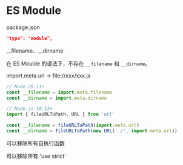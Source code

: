 # ES Module

package.json

```json
"type": "module",
```

__filename、__dirname

在 ES Moulde 的语法下，不存在 `__filename` 和 `__dirname`。

import.meta.url -> file://xxx/xxx.js

```js
// Node.20.11+
const __filename = import.meta.filename
const __dirname = import.meta.dirname
```

```js
// Node.js 10.12+
import { fileURLToPath, URL } from 'url'

const __filename = fileURLToPath(import.meta.url)
const __dirname = fileURLToPath(new URL('./', import.meta.url))
```

可以移除所有自执行函数

可以移除所有 'use strict'
